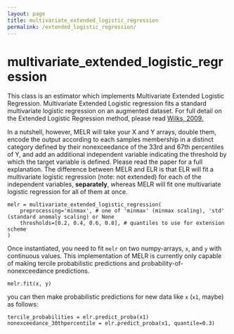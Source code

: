 ```yaml
---
layout: page
title: multivariate_extended_logistic_regression
permalink: /extended_logistic_regression/
---
```


# multivariate_extended_logistic_regression

This class is an estimator which implements Multivariate Extended Logistic Regression. Multivariate Extended Logistic regression fits a standard multivariate logistic regression on an augmented dataset.  For full detail on the Extended Logistic Regression method, please read [Wilks, 2009.](https://rmets.onlinelibrary.wiley.com/doi/10.1002/met.134)

In a nutshell, however, MELR will take your X and Y arrays, double them, encode the output according to each samples membership in a distinct category defined by their nonexceedance of the 33rd and 67th percentiles of Y, and add an additional independent variable indicating the threshold by which the target variable is defined. Please read the paper for a full explanation.
The difference between MELR and ELR is that ELR will fit a multivariate logistic regression (note: not extended) for each of the independent variables, **separately**, whereas MELR will fit one multivariate logistic regression for all of them at once. 

```
melr = multivariate_extended_logistic_regression(
    preprocessing='minmax', # one of 'minmax' (minmax scaling), 'std' (standard anomaly scaling) or None
    thresholds=[0.2, 0.4, 0.6, 0.8], # quantiles to use for extension scheme
)
```

Once instantiated, you need to fit `melr` on two numpy-arrays, `x`, and `y` with continuous values. This implementation of MELR is currently only capable of making tercile probabilistic predictions and probability-of-nonexceedance predictions.

``` 
melr.fit(x, y) 
``` 

you can then make probabilistic predictions for new data like `x` (`x1`, maybe) as follows: 

```
tercile_probabilities = elr.predict_proba(x1) 
nonexceedance_30thpercentile = elr.predict_proba(x1, quantile=0.3) 
```












